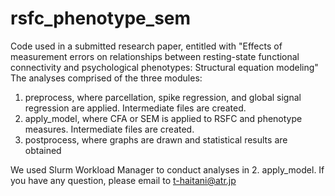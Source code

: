 # rsfc_phenotype_sem
Code used in a submitted research paper, entitled with "Effects of measurement errors on relationships between resting-state functional connectivity and psychological phenotypes: Structural equation modeling"
The analyses comprised of the three modules:
1. preprocess, where parcellation, spike regression, and global signal regression are applied. Intermediate files are created.
2. apply_model, where CFA or SEM is applied to RSFC and phenotype measures. Intermediate files are created.
3. postprocess, where graphs are drawn and statistical results are obtained

We used Slurm Workload Manager to conduct analyses in 2. apply_model.
If you have any question, please email to t-haitani@atr.jp

